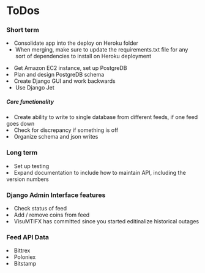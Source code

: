 <H1> ToDos </H1>

<H3> Short term </H3>

<li> Consolidate app into the deploy on Heroku folder
    <ul> <li> When merging, make sure to update the requirements.txt file for any sort of dependencies to install on Heroku deployment </li> </ul> </li>
<li> Get Amazon EC2 instance, set up PostgreDB </li>
<li> Plan and design PostgreDB schema </li>
<li> Create Django GUI and work backwards 
<ul> <li> Use Django Jet </li> </ul> </li>

<H5> Core functionality </H5>
<li> Create ability to write to single database from different feeds, if one feed goes down </li>
<li> Check for discrepancy if something is off </li>
<li> Organize schema and json writes </li>


<H3> Long term </H3> 
<li> Set up testing </li>
<li> Expand documentation to include how to maintain API, including the version numbers </li>


<H3> Django Admin Interface features </H3>
<li> Check status of feed </li>
<li> Add / remove coins from feed </li>
<li> VisuMTIFX has committed since you started editinalize historical outages </li>


<H3> Feed API Data </H3>

<li> Bittrex </li>
<li> Poloniex </li>
<li> Bitstamp </li>



